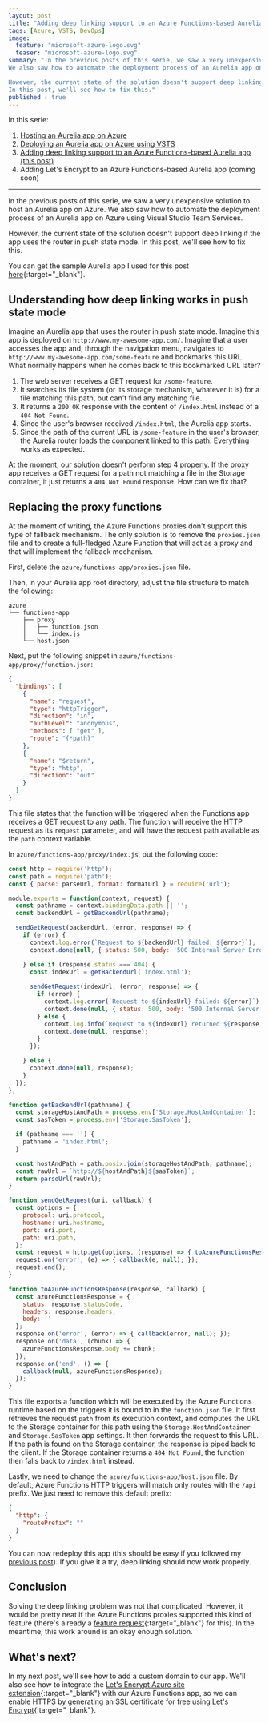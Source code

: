 ```yaml
---
layout: post
title: "Adding deep linking support to an Azure Functions-based Aurelia app"
tags: [Azure, VSTS, DevOps]
image:
  feature: "microsoft-azure-logo.svg"
  teaser: "microsoft-azure-logo.svg"
summary: "In the previous posts of this serie, we saw a very unexpensive solution to host an Aurelia app on Azure.
We also saw how to automate the deployment process of an Aurelia app on Azure using Visual Studio Team Services.

However, the current state of the solution doesn't support deep linking if the app uses the router in push state mode.
In this post, we'll see how to fix this."
published : true
---
```


In this serie:

1. [Hosting an Aurelia app on Azure](/blog/2017/08/22/Hosting-an-Aurelia-app-on-Azure/)
2. [Deploying an Aurelia app on Azure using VSTS](/blog/2017/12/04/Deploying-an-Aurelia-app-on-Azure-using-VSTS/)
3. [Adding deep linking support to an Azure Functions-based Aurelia app (this post)](/blog/2017/12/07/Adding-deep-linking-support-to-Azure-Functions-based-Aurelia-app/)
4. Adding Let's Encrypt to an Azure Functions-based Aurelia app (coming soon)

<hr>

In the previous posts of this serie, we saw a very unexpensive solution to host an Aurelia app on Azure.
We also saw how to automate the deployment process of an Aurelia app on Azure using Visual Studio Team Services.

However, the current state of the solution doesn't support deep linking if the app uses the router in push state mode.
In this post, we'll see how to fix this.

You can get the sample Aurelia app I used for this post 
[here](https://github.com/manuel-guilbault/blog-post-aurelia-azure/releases/tag/2017-12-08-Adding-deep-linking-support-to-Azure-Functions-based-Aurelia-app){:target="_blank"}.

## Understanding how deep linking works in push state mode

Imagine an Aurelia app that uses the router in push state mode. Imagine this app is deployed on 
`http://www.my-awesome-app.com/`. Imagine that a user accesses the app and, through the navigation menu, 
navigates to `http://www.my-awesome-app.com/some-feature` and bookmarks this URL.
What normally happens when he comes back to this bookmarked URL later?

1. The web server receives a GET request for `/some-feature`.
2. It searches its file system (or its storage mechanism, whatever it is) for a file matching this path,
   but can't find any matching file.
4. It returns a `200 OK` response with the content of `/index.html` instead of a `404 Not Found`.
5. Since the user's browser received `/index.html`, the Aurelia app starts.
6. Since the path of the current URL is `/some-feature` in the user's browser, the Aurelia router 
   loads the component linked to this path. Everything works as expected.

At the moment, our solution doesn't perform step 4 properly. If the proxy app receives a GET request
for a path not matching a file in the Storage container, it just returns a `404 Not Found` response.
How can we fix that?

## Replacing the proxy functions

At the moment of writing, the Azure Functions proxies don't support this type of fallback mechanism.
The only solution is to remove the `proxies.json` file and to create a full-fledged Azure Function
that will act as a proxy and that will implement the fallback mechanism.

First, delete the `azure/functions-app/proxies.json` file.

Then, in your Aurelia app root directory, adjust the file structure to match the following:

```
azure
└── functions-app
    ├── proxy
    │   ├── function.json
    │   └── index.js
    └── host.json
```

Next, put the following snippet in `azure/functions-app/proxy/function.json`:

```json
{
  "bindings": [
    {
      "name": "request",
      "type": "httpTrigger",
      "direction": "in",
      "authLevel": "anonymous",
      "methods": [ "get" ],
      "route": "{*path}"
    },
    {
      "name": "$return",
      "type": "http",
      "direction": "out"
    }
  ]
}
```

This file states that the function will be triggered when the Functions app receives a GET request to
any path. The function will receive the HTTP request as its `request` parameter, and will have the
request path available as the `path` context variable.

In `azure/functions-app/proxy/index.js`, put the following code:

```js
const http = require('http');
const path = require('path');
const { parse: parseUrl, format: formatUrl } = require('url');

module.exports = function(context, request) {
  const pathname = context.bindingData.path || '';
  const backendUrl = getBackendUrl(pathname);

  sendGetRequest(backendUrl, (error, response) => {
    if (error) {
      context.log.error(`Request to ${backendUrl} failed: ${error}`);
      context.done(null, { status: 500, body: '500 Internal Server Error' });

    } else if (response.status === 404) {
      const indexUrl = getBackendUrl('index.html');
  
      sendGetRequest(indexUrl, (error, response) => {
        if (error) {
          context.log.error(`Request to ${indexUrl} failed: ${error}`);
          context.done(null, { status: 500, body: '500 Internal Server Error' });
        } else {
          context.log.info(`Request to ${indexUrl} returned ${response.statusCode}`);
          context.done(null, response);
        }
      });

    } else {
      context.done(null, response);
    }
  });
};

function getBackendUrl(pathname) {
  const storageHostAndPath = process.env['Storage.HostAndContainer'];
  const sasToken = process.env['Storage.SasToken'];

  if (pathname === '') {
    pathname = 'index.html';
  }

  const hostAndPath = path.posix.join(storageHostAndPath, pathname);
  const rawUrl = `http://${hostAndPath}${sasToken}`;
  return parseUrl(rawUrl);
}

function sendGetRequest(uri, callback) {
  const options = {
    protocol: uri.protocol,
    hostname: uri.hostname,
    port: uri.port,
    path: uri.path,
  };
  const request = http.get(options, (response) => { toAzureFunctionsResponse(response, callback); });
  request.on('error', (e) => { callback(e, null); });
  request.end();
}

function toAzureFunctionsResponse(response, callback) {
  const azureFunctionsResponse = {
    status: response.statusCode,
    headers: response.headers,
    body: ''
  };
  response.on('error', (error) => { callback(error, null); });
  response.on('data', (chunk) => {
    azureFunctionsResponse.body += chunk;
  });
  response.on('end', () => {
    callback(null, azureFunctionsResponse);
  });
}
```

This file exports a function which will be executed by the Azure Functions runtime based on the triggers
it is bound to in the `function.json` file. It first retrieves the request `path` from its execution context,
and computes the URL to the Storage container for this path using the `Storage.HostAndContainer` and
`Storage.SasToken` app settings. It then forwards the request to this URL. If the path is found on the
Storage container, the response is piped back to the client. If the Storage container returns a `404 Not Found`,
the function then falls back to `/index.html` instead.

Lastly, we need to change the `azure/functions-app/host.json` file. By default, Azure Functions HTTP triggers
will match only routes with the `/api` prefix. We just need to remove this default prefix:

```json
{
  "http": {
    "routePrefix": ""
  }
}
```

You can now redeploy this app (this should be easy if you followed my 
[previous post](/blog/2017/12/04/Deploying-an-Aurelia-app-on-Azure-using-VSTS/)).
If you give it a try, deep linking should now work properly.

## Conclusion

Solving the deep linking problem was not that complicated. However, it would be pretty neat if 
the Azure Functions proxies supported this kind of feature (there's already a 
[feature request](https://github.com/Azure/Azure-Functions/issues/606){:target="_blank"} for this).
In the meantime, this work around is an okay enough solution.

## What's next?

In my next post, we'll see how to add a custom domain to our app. We'll also see how to integrate the
[Let's Encrypt Azure site extension](https://github.com/sjkp/letsencrypt-siteextension){:target="_blank"} with our
Azure Functions app, so we can enable HTTPS by generating an SSL certificate for free using
[Let's Encrypt](https://letsencrypt.org/){:target="_blank"}.
